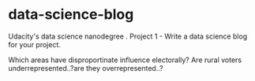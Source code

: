 # data-science-blog
Udacity's data science nanodegree . 
Project 1 - Write a data science blog for your project.




Which areas have disproportinate influence electorally?
Are rural voters underrepresented..?are they overrepresented..?
